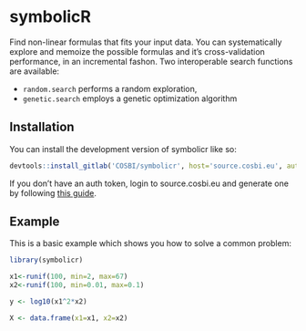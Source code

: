 
<!-- README.md is generated from README.Rmd. Please edit that file -->

# symbolicR

<!-- badges: start -->
<!-- badges: end -->

Find non-linear formulas that fits your input data. You can
systematically explore and memoize the possible formulas and it’s
cross-validation performance, in an incremental fashon. Two
interoperable search functions are available:

-   `random.search` performs a random exploration,
-   `genetic.search` employs a genetic optimization algorithm

## Installation

You can install the development version of symbolicr like so:

``` r
devtools::install_gitlab('COSBI/symbolicr', host='source.cosbi.eu', auth_token='glpat-....')
```

If you don’t have an auth token, login to source.cosbi.eu and generate
one by following [this
guide](https://docs.gitlab.com/ee/user/profile/personal_access_tokens.html#create-a-personal-access-token).

## Example

This is a basic example which shows you how to solve a common problem:

``` r
library(symbolicr)

x1<-runif(100, min=2, max=67)
x2<-runif(100, min=0.01, max=0.1)

y <- log10(x1^2*x2)

X <- data.frame(x1=x1, x2=x2)
```
